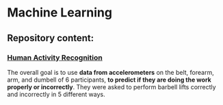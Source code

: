 Machine Learning
================

## Repository content:

### [Human Activity Recognition](XXXXX)

The overall goal is to use **data from accelerometers** on the belt,
forearm, arm, and dumbell of 6 participants, **to predict if they are
doing the work properly or incorrectly**. They were asked to perform
barbell lifts correctly and incorrectly in 5 different ways.
